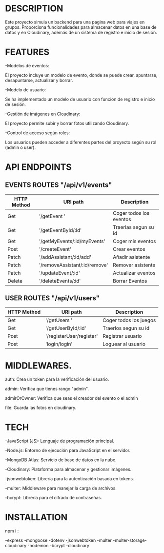 # DESCRIPTION

Este proyecto simula un backend para una pagina web para viajes en grupos. Proporciona funcionalidades para almacenar datos en una base de datos y en Cloudinary,
además de un sistema de registro e inicio de sesión.



# FEATURES

-Modelos de eventos:

El proyecto incluye un modelo de evento, donde se puede crear, apuntarse,
desapuntarse, actualizar y borrar.



-Modelo de usuario:

Se ha implementado un modelo de usuario con funcion de registro e inicio de sesión.

-Gestión de imágenes en Cloudinary:

El proyecto permite subir y borrar fotos utilizando Cloudinary.

-Control de acceso según roles:

Los usuarios pueden acceder a diferentes partes del proyecto
según su rol (admin o user).


# API ENDPOINTS

## EVENTS ROUTES  "/api/v1/events"

|HTTP Method | URI path                      | Description              |
|------------|-------------------------------|--------------------------|
|Get         | '/getEvent '                  | Coger todos los eventos  |
|Get         | '/getEventById/:id'           | Traerlas segun su id     |
|Get         | '/getMyEvents/:id/myEvents'   | Coger mis eventos        |
|Post        | '/createEvent'                | Crear eventos            |
|Patch       | '/addAssistant/:id/add'       | Añadir asistente         | 
|Patch       | '/removeAssistant/:id/remove' | Remover asistente        |
|Patch       | '/updateEvent/:id'            | Actualizar eventos       |
|Delete      | '/deleteEvents/:id'           | Borrar Eventos           |
 





## USER ROUTES  "/api/v1/users"

|HTTP Method | URI path                 | Description              |
|------------|------------------------  |--------------------------|
|Get         | '/getUsers '             | Coger todos los juegos   |
|Get         | '/getUserById/:id'       | Traerlos segun su id     |
|Post        | '/registerUser/register' | Registrar usuario        |
|Post        | 'login/login'            | Loguear al usuario       |




# MIDDLEWARES.

auth: Crea un token para la verificación del usuario.

admin: Verifica que tienes rango "admin".

admirOrOwner: Verifica que seas el creador del evento o el admin

file: Guarda las fotos en cloudinary.




# TECH

-JavaScript (JS): Lenguaje de programación principal.

-Node.js: Entorno de ejecución para JavaScript en el servidor.

-MongoDB Atlas: Servicio de base de datos en la nube.

-Cloudinary: Plataforma para almacenar y gestionar imágenes.

-jsonwebtoken: Librería para la autenticación basada en tokens.

-multer: Middleware para manejar la carga de archivos.

-bcrypt: Librería para el cifrado de contraseñas.




# INSTALLATION

npm i :

-express
-mongoose
-dotenv
-jsonwebtoken
-multer
-multer-storage-cloudinary
-nodemon
-bcrypt
-cloudinary

